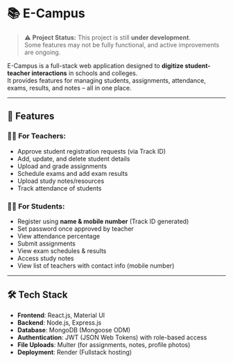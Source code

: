 # 📚 E-Campus

> ⚠️ **Project Status:** This project is still **under development**.  
Some features may not be fully functional, and active improvements are ongoing.

E-Campus is a full-stack web application designed to **digitize student-teacher interactions** in schools and colleges.  
It provides features for managing students, assignments, attendance, exams, results, and notes – all in one place.

---

## 🚀 Features

### 👩‍🏫 For Teachers:
- Approve student registration requests (via Track ID)
- Add, update, and delete student details
- Upload and grade assignments
- Schedule exams and add exam results
- Upload study notes/resources
- Track attendance of students

### 👨‍🎓 For Students:
- Register using **name & mobile number** (Track ID generated)
- Set password once approved by teacher
- View attendance percentage
- Submit assignments
- View exam schedules & results
- Access study notes
- View list of teachers with contact info (mobile number)

---

## 🛠️ Tech Stack
- **Frontend**: React.js, Material UI  
- **Backend**: Node.js, Express.js  
- **Database**: MongoDB (Mongoose ODM)  
- **Authentication**: JWT (JSON Web Tokens) with role-based access  
- **File Uploads**: Multer (for assignments, notes, profile photos)  
- **Deployment**: Render (Fullstack hosting)


